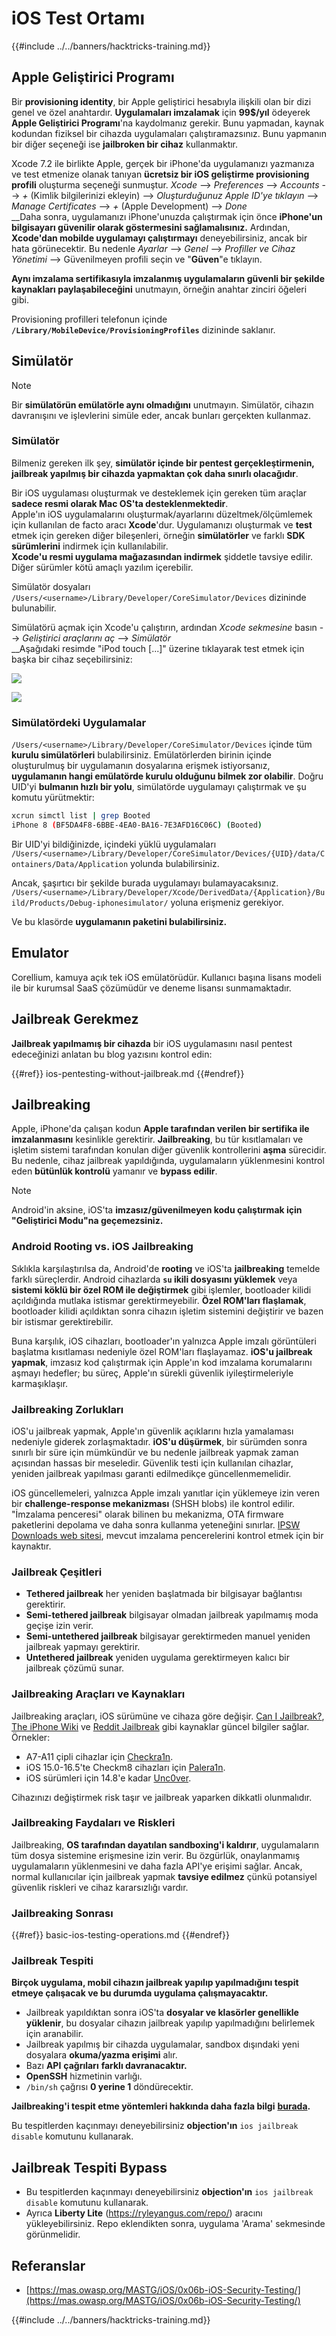 # iOS Test Ortamı

{{#include ../../banners/hacktricks-training.md}}

## Apple Geliştirici Programı

Bir **provisioning identity**, bir Apple geliştirici hesabıyla ilişkili olan bir dizi genel ve özel anahtardır. **Uygulamaları imzalamak** için **99$/yıl** ödeyerek **Apple Geliştirici Programı**'na kaydolmanız gerekir. Bunu yapmadan, kaynak kodundan fiziksel bir cihazda uygulamaları çalıştıramazsınız. Bunu yapmanın bir diğer seçeneği ise **jailbroken bir cihaz** kullanmaktır.

Xcode 7.2 ile birlikte Apple, gerçek bir iPhone'da uygulamanızı yazmanıza ve test etmenize olanak tanıyan **ücretsiz bir iOS geliştirme provisioning profili** oluşturma seçeneği sunmuştur. _Xcode_ --> _Preferences_ --> _Accounts_ --> _+_ (Kimlik bilgilerinizi ekleyin) --> _Oluşturduğunuz Apple ID'ye tıklayın_ --> _Manage Certificates_ --> _+_ (Apple Development) --> _Done_\
\_\_Daha sonra, uygulamanızı iPhone'unuzda çalıştırmak için önce **iPhone'un bilgisayarı güvenilir olarak göstermesini sağlamalısınız.** Ardından, **Xcode'dan mobilde uygulamayı çalıştırmayı** deneyebilirsiniz, ancak bir hata görünecektir. Bu nedenle _Ayarlar_ --> _Genel_ --> _Profiller ve Cihaz Yönetimi_ --> Güvenilmeyen profili seçin ve "**Güven**"e tıklayın.

**Aynı imzalama sertifikasıyla imzalanmış uygulamaların güvenli bir şekilde kaynakları paylaşabileceğini** unutmayın, örneğin anahtar zinciri öğeleri gibi.

Provisioning profilleri telefonun içinde **`/Library/MobileDevice/ProvisioningProfiles`** dizininde saklanır.

## **Simülatör**

> [!NOTE]
> Bir **simülatörün emülatörle aynı olmadığını** unutmayın. Simülatör, cihazın davranışını ve işlevlerini simüle eder, ancak bunları gerçekten kullanmaz.

### **Simülatör**

Bilmeniz gereken ilk şey, **simülatör içinde bir pentest gerçekleştirmenin, jailbreak yapılmış bir cihazda yapmaktan çok daha sınırlı olacağıdır**.

Bir iOS uygulaması oluşturmak ve desteklemek için gereken tüm araçlar **sadece resmi olarak Mac OS'ta desteklenmektedir**.\
Apple'ın iOS uygulamalarını oluşturmak/ayarlarını düzeltmek/ölçümlemek için kullanılan de facto aracı **Xcode**'dur. Uygulamanızı oluşturmak ve **test** etmek için gereken diğer bileşenleri, örneğin **simülatörler** ve farklı **SDK** **sürümlerini** indirmek için kullanılabilir.\
**Xcode'u resmi uygulama mağazasından indirmek** şiddetle tavsiye edilir. Diğer sürümler kötü amaçlı yazılım içerebilir.

Simülatör dosyaları `/Users/<username>/Library/Developer/CoreSimulator/Devices` dizininde bulunabilir.

Simülatörü açmak için Xcode'u çalıştırın, ardından _Xcode sekmesine_ basın --> _Geliştirici araçlarını aç_ --> _Simülatör_\
\_\_Aşağıdaki resimde "iPod touch \[...\]" üzerine tıklayarak test etmek için başka bir cihaz seçebilirsiniz:

![](<../../images/image (270).png>)

![](<../../images/image (520).png>)

### Simülatördeki Uygulamalar

`/Users/<username>/Library/Developer/CoreSimulator/Devices` içinde tüm **kurulu simülatörleri** bulabilirsiniz. Emülatörlerden birinin içinde oluşturulmuş bir uygulamanın dosyalarına erişmek istiyorsanız, **uygulamanın hangi emülatörde kurulu olduğunu bilmek zor olabilir**. Doğru UID'yi **bulmanın hızlı bir yolu**, simülatörde uygulamayı çalıştırmak ve şu komutu yürütmektir:
```bash
xcrun simctl list | grep Booted
iPhone 8 (BF5DA4F8-6BBE-4EA0-BA16-7E3AFD16C06C) (Booted)
```
Bir UID'yi bildiğinizde, içindeki yüklü uygulamaları `/Users/<username>/Library/Developer/CoreSimulator/Devices/{UID}/data/Containers/Data/Application` yolunda bulabilirsiniz.

Ancak, şaşırtıcı bir şekilde burada uygulamayı bulamayacaksınız. `/Users/<username>/Library/Developer/Xcode/DerivedData/{Application}/Build/Products/Debug-iphonesimulator/` yoluna erişmeniz gerekiyor.

Ve bu klasörde **uygulamanın paketini bulabilirsiniz.**

## Emulator

Corellium, kamuya açık tek iOS emülatörüdür. Kullanıcı başına lisans modeli ile bir kurumsal SaaS çözümüdür ve deneme lisansı sunmamaktadır.

## Jailbreak Gerekmez

**Jailbreak yapılmamış bir cihazda** bir iOS uygulamasını nasıl pentest edeceğinizi anlatan bu blog yazısını kontrol edin:

{{#ref}}
ios-pentesting-without-jailbreak.md
{{#endref}}

## Jailbreaking

Apple, iPhone'da çalışan kodun **Apple tarafından verilen bir sertifika ile imzalanmasını** kesinlikle gerektirir. **Jailbreaking**, bu tür kısıtlamaları ve işletim sistemi tarafından konulan diğer güvenlik kontrollerini **aşma** sürecidir. Bu nedenle, cihaz jailbreak yapıldığında, uygulamaların yüklenmesini kontrol eden **bütünlük kontrolü** yamanır ve **bypass edilir**.

> [!NOTE]
> Android'in aksine, iOS'ta **imzasız/güvenilmeyen kodu çalıştırmak için "Geliştirici Modu"na geçemezsiniz.**

### Android Rooting vs. iOS Jailbreaking

Sıklıkla karşılaştırılsa da, Android'de **rooting** ve iOS'ta **jailbreaking** temelde farklı süreçlerdir. Android cihazlarda **`su` ikili dosyasını yüklemek** veya **sistemi köklü bir özel ROM ile değiştirmek** gibi işlemler, bootloader kilidi açıldığında mutlaka istismar gerektirmeyebilir. **Özel ROM'ları flaşlamak**, bootloader kilidi açıldıktan sonra cihazın işletim sistemini değiştirir ve bazen bir istismar gerektirebilir.

Buna karşılık, iOS cihazları, bootloader'ın yalnızca Apple imzalı görüntüleri başlatma kısıtlaması nedeniyle özel ROM'ları flaşlayamaz. **iOS'u jailbreak yapmak**, imzasız kod çalıştırmak için Apple'ın kod imzalama korumalarını aşmayı hedefler; bu süreç, Apple'ın sürekli güvenlik iyileştirmeleriyle karmaşıklaşır.

### Jailbreaking Zorlukları

iOS'u jailbreak yapmak, Apple'ın güvenlik açıklarını hızla yamalaması nedeniyle giderek zorlaşmaktadır. **iOS'u düşürmek**, bir sürümden sonra sınırlı bir süre için mümkündür ve bu nedenle jailbreak yapmak zaman açısından hassas bir meseledir. Güvenlik testi için kullanılan cihazlar, yeniden jailbreak yapılması garanti edilmedikçe güncellenmemelidir.

iOS güncellemeleri, yalnızca Apple imzalı yanıtlar için yüklemeye izin veren bir **challenge-response mekanizması** (SHSH blobs) ile kontrol edilir. "İmzalama penceresi" olarak bilinen bu mekanizma, OTA firmware paketlerini depolama ve daha sonra kullanma yeteneğini sınırlar. [IPSW Downloads web sitesi](https://ipsw.me), mevcut imzalama pencerelerini kontrol etmek için bir kaynaktır.

### Jailbreak Çeşitleri

- **Tethered jailbreak** her yeniden başlatmada bir bilgisayar bağlantısı gerektirir.
- **Semi-tethered jailbreak** bilgisayar olmadan jailbreak yapılmamış moda geçişe izin verir.
- **Semi-untethered jailbreak** bilgisayar gerektirmeden manuel yeniden jailbreak yapmayı gerektirir.
- **Untethered jailbreak** yeniden uygulama gerektirmeyen kalıcı bir jailbreak çözümü sunar.

### Jailbreaking Araçları ve Kaynakları

Jailbreaking araçları, iOS sürümüne ve cihaza göre değişir. [Can I Jailbreak?](https://canijailbreak.com), [The iPhone Wiki](https://www.theiphonewiki.com) ve [Reddit Jailbreak](https://www.reddit.com/r/jailbreak/) gibi kaynaklar güncel bilgiler sağlar. Örnekler:

- A7-A11 çipli cihazlar için [Checkra1n](https://checkra.in/).
- iOS 15.0-16.5'te Checkm8 cihazları için [Palera1n](https://palera.in/).
- iOS sürümleri için 14.8'e kadar [Unc0ver](https://unc0ver.dev/).

Cihazınızı değiştirmek risk taşır ve jailbreak yaparken dikkatli olunmalıdır.

### Jailbreaking Faydaları ve Riskleri

Jailbreaking, **OS tarafından dayatılan sandboxing'i kaldırır**, uygulamaların tüm dosya sistemine erişmesine izin verir. Bu özgürlük, onaylanmamış uygulamaların yüklenmesini ve daha fazla API'ye erişimi sağlar. Ancak, normal kullanıcılar için jailbreak yapmak **tavsiye edilmez** çünkü potansiyel güvenlik riskleri ve cihaz kararsızlığı vardır.

### **Jailbreaking Sonrası**

{{#ref}}
basic-ios-testing-operations.md
{{#endref}}

### **Jailbreak Tespiti**

**Birçok uygulama, mobil cihazın jailbreak yapılıp yapılmadığını tespit etmeye çalışacak ve bu durumda uygulama çalışmayacaktır.**

- Jailbreak yapıldıktan sonra iOS'ta **dosyalar ve klasörler genellikle yüklenir**, bu dosyalar cihazın jailbreak yapılıp yapılmadığını belirlemek için aranabilir.
- Jailbreak yapılmış bir cihazda uygulamalar, sandbox dışındaki yeni dosyalara **okuma/yazma erişimi** alır.
- Bazı **API** **çağrıları** **farklı davranacaktır.**
- **OpenSSH** hizmetinin varlığı.
- `/bin/sh` çağrısı **0 yerine 1** döndürecektir.

**Jailbreaking'i tespit etme yöntemleri hakkında daha fazla bilgi** [**burada**](https://www.trustwave.com/en-us/resources/blogs/spiderlabs-blog/jailbreak-detection-methods/)**.**

Bu tespitlerden kaçınmayı deneyebilirsiniz **objection'ın** `ios jailbreak disable` komutunu kullanarak.

## **Jailbreak Tespiti Bypass**

- Bu tespitlerden kaçınmayı deneyebilirsiniz **objection'ın** `ios jailbreak disable` komutunu kullanarak.
- Ayrıca **Liberty Lite** (https://ryleyangus.com/repo/) aracını yükleyebilirsiniz. Repo eklendikten sonra, uygulama 'Arama' sekmesinde görünmelidir.

## Referanslar

- [https://mas.owasp.org/MASTG/iOS/0x06b-iOS-Security-Testing/](https://mas.owasp.org/MASTG/iOS/0x06b-iOS-Security-Testing/)

{{#include ../../banners/hacktricks-training.md}}
